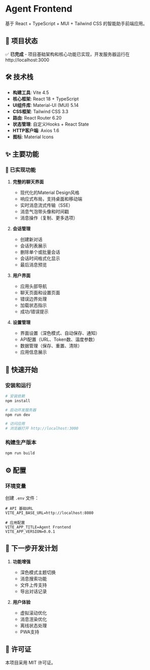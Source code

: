 # Agent Frontend

基于 React + TypeScript + MUI + Tailwind CSS 的智能助手前端应用。

## 🚀 项目状态

✅ **已完成** - 项目基础架构和核心功能已实现，开发服务器运行在 http://localhost:3000

## 🛠 技术栈

- **构建工具**: Vite 4.5
- **核心框架**: React 18 + TypeScript
- **UI组件库**: Material-UI (MUI) 5.14
- **CSS框架**: Tailwind CSS 3.3
- **路由**: React Router 6.20
- **状态管理**: 自定义Hooks + React State
- **HTTP客户端**: Axios 1.6
- **图标**: Material Icons

## ✨ 主要功能

### 🎯 已实现功能

1. **完整的聊天界面**
   - 现代化的Material Design风格
   - 响应式布局，支持桌面和移动端
   - 实时消息流式传输（SSE）
   - 消息气泡带头像和时间戳
   - 消息操作（复制、更多选项）

2. **会话管理**
   - 创建新对话
   - 会话列表展示
   - 删除单个或批量会话
   - 会话时间格式化显示
   - 最后消息预览

3. **用户界面**
   - 应用头部导航
   - 聊天页面和设置页面
   - 错误边界处理
   - 加载状态指示
   - 成功/错误提示

4. **设置管理**
   - 界面设置（深色模式、自动保存、通知）
   - API配置（URL、Token数、温度参数）
   - 数据管理（保存、重置、清除）
   - 应用信息展示

## 🚀 快速开始

### 安装和运行

```bash
# 安装依赖
npm install

# 启动开发服务器
npm run dev

# 访问应用
# 浏览器打开 http://localhost:3000
```

### 构建生产版本

```bash
npm run build
```

## ⚙️ 配置

### 环境变量

创建 `.env` 文件：

```env
# API 基础URL
VITE_API_BASE_URL=http://localhost:8080

# 应用配置
VITE_APP_TITLE=Agent Frontend
VITE_APP_VERSION=0.0.1
```

## 🔮 下一步开发计划

1. **功能增强**
   - 深色模式主题切换
   - 消息搜索功能
   - 文件上传支持
   - 导出对话记录

2. **用户体验**
   - 虚拟滚动优化
   - 消息渲染优化
   - 离线状态处理
   - PWA支持

## 📄 许可证

本项目采用 MIT 许可证。 
